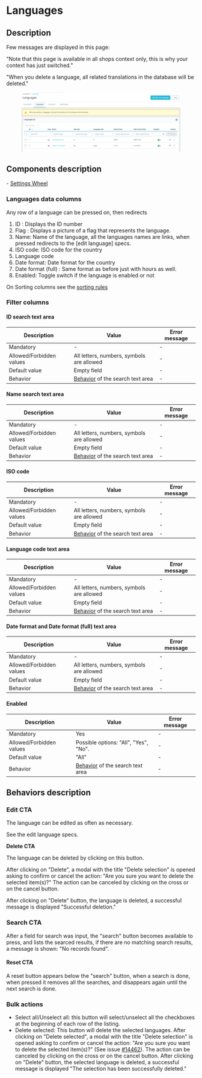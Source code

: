 # Languages

## Description

Few messages are displayed in this page:

"Note that this page is available in all shops context only, this is why your context has just switched."

"When you delete a language, all related translations in the database will be deleted."

<figure><img src="../../../../../../.gitbook/assets/languages.png" alt=""><figcaption></figcaption></figure>



## Components description

&#x20; \- [Settings Wheel](../../../../common-components/settings-wheel.md)&#x20;

### Languages data columns

Any row of a language can be pressed on, then redirects&#x20;

1. ID : Displays the ID number
2. Flag : Displays a picture of a flag that represents the language.&#x20;
3. Name: Name of the language, all the languages names are links, when pressed redirects to the \[edit language] specs.
4. ISO code: ISO code for the country
5. Language code
6. Date format: Date format for the country
7. Date format (full) : Same format as before just with hours as well.
8. Enabled: Toggle switch if the language is enabled or not

On Sorting columns see the [sorting rules](https://app.gitbook.com/o/-MAz0PPl5s9ulE9xyliu/s/eRh5ljXXvELkmmdiRmg8/\~/changes/LBfyCScRUjOVa2zoG5Ub/functional-documentation/ux-ui/common-components/sorting-rule)&#x20;

### Filter columns

#### ID search text area

| Description              | Value                                                       | Error message |
| ------------------------ | ----------------------------------------------------------- | ------------- |
| Mandatory                | -                                                           | -             |
| Allowed/Forbidden values | All letters, numbers, symbols are allowed                   | -             |
| Default value            | Empty field                                                 | -             |
| Behavior                 | [Behavior](languages.md#search-cta) of the search text area | -             |

#### Name search text area

| Description              | Value                                                       | Error message |
| ------------------------ | ----------------------------------------------------------- | ------------- |
| Mandatory                | -                                                           | -             |
| Allowed/Forbidden values | All letters, numbers, symbols are allowed                   | -             |
| Default value            | Empty field                                                 | -             |
| Behavior                 | [Behavior](languages.md#search-cta) of the search text area | -             |

#### ISO code

| Description              | Value                                                       | Error message |
| ------------------------ | ----------------------------------------------------------- | ------------- |
| Mandatory                | -                                                           | -             |
| Allowed/Forbidden values | All letters, numbers, symbols are allowed                   | -             |
| Default value            | Empty field                                                 | -             |
| Behavior                 | [Behavior](languages.md#search-cta) of the search text area | -             |

#### Language code text area

| Description              | Value                                                       | Error message |
| ------------------------ | ----------------------------------------------------------- | ------------- |
| Mandatory                | -                                                           | -             |
| Allowed/Forbidden values | All letters, numbers, symbols are allowed                   | -             |
| Default value            | Empty field                                                 | -             |
| Behavior                 | [Behavior](languages.md#search-cta) of the search text area | -             |

#### Date format and Date format (full) text area

| Description              | Value                                                       | Error message |
| ------------------------ | ----------------------------------------------------------- | ------------- |
| Mandatory                | -                                                           | -             |
| Allowed/Forbidden values | All letters, numbers, symbols are allowed                   | -             |
| Default value            | Empty field                                                 | -             |
| Behavior                 | [Behavior](languages.md#search-cta) of the search text area | -             |

#### Enabled&#x20;

| Description              | Value                                                       | Error message |
| ------------------------ | ----------------------------------------------------------- | ------------- |
| Mandatory                | Yes                                                         | -             |
| Allowed/Forbidden values | Possible options: "All", "Yes", "No".                       | -             |
| Default value            | "All"                                                       | -             |
| Behavior                 | [Behavior](languages.md#search-cta) of the search text area | -             |

## Behaviors description

### **Edit CTA**&#x20;

&#x20;The language can be edited as often as necessary.

See the edit language specs.

**Delete CTA**&#x20;

The language can be deleted by clicking on this button.&#x20;

After clicking on "Delete", a modal with the title "Delete selection" is opened asking to confirm or cancel the action: "Are you sure you want to delete the selected item(s)?" The action can be canceled by clicking on the cross or on the cancel button.&#x20;

After clicking on "Delete" button, the language is deleted, a successful message is displayed "Successful deletion."

### Search CTA

After a field for search was input, the "search" button becomes available to press, and lists the searced results, if there are no matching search results, a message is shown: "No records found".

#### Reset CTA

A reset button appears below the "search" button, when a search is done, when pressed it removes all the searches, and disappears again until the next search is done.

### Bulk actions

* Select all/Unselect all: this button will select/unselect all the checkboxes at the beginning of each row of the listing.
* Delete selected: This button will delete the selected languages. After clicking on "Delete selected", a modal with the title "Delete selection" is opened asking to confirm or cancel the action: "Are you sure you want to delete the selected item(s)?" (See issue [#14462](https://github.com/PrestaShop/PrestaShop/issues/14462)). The action can be canceled by clicking on the cross or on the cancel button. After clicking on "Delete" button, the selected language is deleted, a successful message is displayed "The selection has been successfully deleted."
